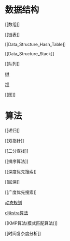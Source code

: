 # 数据结构

[[数组]]

[[链表]]

[[Data_Structure_Hash_Table]]

[[Data_Structure_Stack]]

[[队列]]

[树](Data_Structure_Tree.md)

[堆](Data_structure_Heap.md)

[[图]]

# 算法

[[递归]]

[[双指针]]

[[二分查找]]

[[排序算法]]

[[深度优先搜索]]

[[回溯]]

[[广度优先搜索]]

[动态规划](Algorithm_Dynamic_Programming.md)

[dijkstra算法](Algorithm_Dijkstra.md)

[[KMP算法(模式匹配算法)]]

[[时间复杂度分析]]